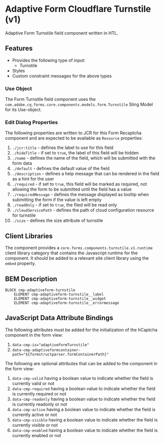 <!--
Copyright 2024 Adobe

Licensed under the Apache License, Version 2.0 (the "License");
you may not use this file except in compliance with the License.
You may obtain a copy of the License at

    http://www.apache.org/licenses/LICENSE-2.0

Unless required by applicable law or agreed to in writing, software
distributed under the License is distributed on an "AS IS" BASIS,
WITHOUT WARRANTIES OR CONDITIONS OF ANY KIND, either express or implied.
See the License for the specific language governing permissions and
limitations under the License.
-->
Adaptive Form Cloudflare Turnstile (v1)
====
Adaptive Form Turnstile field component written in HTL.

## Features

* Provides the following type of input:
  * Turnstile
* Styles
* Custom constraint messages for the above types

### Use Object
The Form Turnstile field component uses the `com.adobe.cq.forms.core.components.models.form.Turnstile` Sling Model for its Use-object.

### Edit Dialog Properties
The following properties are written to JCR for this Form Recaptcha component and are expected to be available as `Resource` properties:

1. `./jcr:title` - defines the label to use for this field
2. `./hideTitle` - if set to `true`, the label of this field will be hidden
3. `./name` - defines the name of the field, which will be submitted with the form data
4. `./default` - defines the default value of the field
5. `./description` - defines a help message that can be rendered in the field as a hint for the user
6. `./required` - if set to `true`, this field will be marked as required, not allowing the form to be submitted until the field has a value
7. `./requiredMessage` - defines the message displayed as tooltip when submitting the form if the value is left empty
8. `./readOnly` - if set to `true`, the filed will be read only
9. `./cloudServicePath` - defines the path of cloud configuration resource for turnstile
10. `./size` - defines the size attribute of turnstile

## Client Libraries
The component provides a `core.forms.components.turnstile.v1.runtime` client library category that contains the Javascript runtime for the component.
It should be added to a relevant site client library using the `embed` property.


## BEM Description
```
BLOCK cmp-adaptiveform-turnstile
    ELEMENT cmp-adaptiveform-turnstile__label
    ELEMENT cmp-adaptiveform-turnstile__widget
    ELEMENT cmp-adaptiveform-turnstile__errormessage
```

## JavaScript Data Attribute Bindings

The following attributes must be added for the initialization of the hCaptcha component in the form view:
1. `data-cmp-is="adaptiveFormTurnstile"`
2. `data-cmp-adaptiveformcontainer-path="${formstructparser.formContainerPath}"`



The following are optional attributes that can be added to the component in the form view:
1. `data-cmp-valid` having a boolean value to indicate whether the field is currently valid or not
2. `data-cmp-required` having a boolean value to indicate whether the field is currently required or not
3. `data-cmp-readonly` having a boolean value to indicate whether the field is currently readonly or not
4. `data-cmp-active` having a boolean value to indicate whether the field is currently active or not 
5. `data-cmp-visible` having a boolean value to indicate whether the field is currently visible or not
6. `data-cmp-enabled` having a boolean value to indicate whether the field is currently enabled or not
